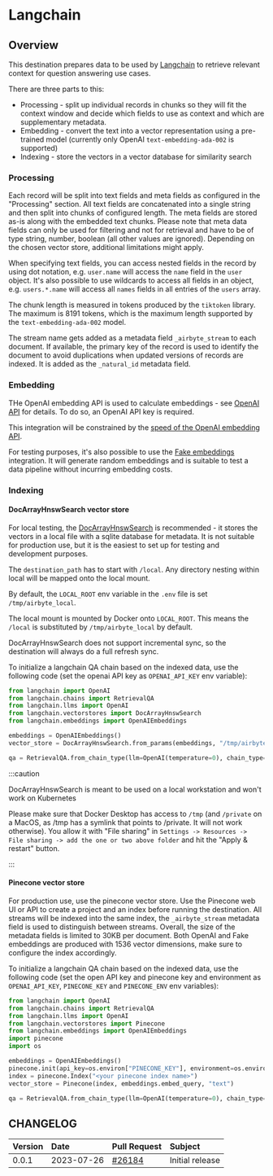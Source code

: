 # Langchain


## Overview

This destination prepares data to be used by [Langchain](https://langchain.com/) to retrieve relevant context for question answering use cases.

There are three parts to this:
* Processing - split up individual records in chunks so they will fit the context window and decide which fields to use as context and which are supplementary metadata.
* Embedding - convert the text into a vector representation using a pre-trained model (currently only OpenAI `text-embedding-ada-002` is supported)
* Indexing - store the vectors in a vector database for similarity search

### Processing

Each record will be split into text fields and meta fields as configured in the "Processing" section. All text fields are concatenated into a single string and then split into chunks of configured length. The meta fields are stored as-is along with the embedded text chunks. Please note that meta data fields can only be used for filtering and not for retrieval and have to be of type string, number, boolean (all other values are ignored). Depending on the chosen vector store, additional limitations might apply.

When specifying text fields, you can access nested fields in the record by using dot notation, e.g. `user.name` will access the `name` field in the `user` object. It's also possible to use wildcards to access all fields in an object, e.g. `users.*.name` will access all `names` fields in all entries of the `users` array.

The chunk length is measured in tokens produced by the `tiktoken` library. The maximum is 8191 tokens, which is the maximum length supported by the `text-embedding-ada-002` model.

The stream name gets added as a metadata field `_airbyte_stream` to each document. If available, the primary key of the record is used to identify the document to avoid duplications when updated versions of records are indexed. It is added as the `_natural_id` metadata field.

### Embedding

THe OpenAI embedding API is used to calculate embeddings - see [OpenAI API](https://beta.openai.com/docs/api-reference/text-embedding) for details. To do so, an OpenAI API key is required.

This integration will be constrained by the [speed of the OpenAI embedding API](https://platform.openai.com/docs/guides/rate-limits/overview).

For testing purposes, it's also possible to use the [Fake embeddings](https://python.langchain.com/docs/modules/data_connection/text_embedding/integrations/fake) integration. It will generate random embeddings and is suitable to test a data pipeline without incurring embedding costs.

### Indexing

#### DocArrayHnswSearch vector store

For local testing, the [DocArrayHnswSearch](https://python.langchain.com/docs/modules/data_connection/vectorstores/integrations/docarray_hnsw) is recommended - it stores the vectors in a local file with a sqlite database for metadata. It is not suitable for production use, but it is the easiest to set up for testing and development purposes.

The `destination_path` has to start with `/local`. Any directory nesting within local will be mapped onto the local mount.

By default, the `LOCAL_ROOT` env variable in the `.env` file is set `/tmp/airbyte_local`.

The local mount is mounted by Docker onto `LOCAL_ROOT`. This means the `/local` is substituted by `/tmp/airbyte_local` by default.

DocArrayHnswSearch does not support incremental sync, so the destination will always do a full refresh sync.

To initialize a langchain QA chain based on the indexed data, use the following code (set the openai API key as `OPENAI_API_KEY` env variable):

```python
from langchain import OpenAI
from langchain.chains import RetrievalQA
from langchain.llms import OpenAI
from langchain.vectorstores import DocArrayHnswSearch
from langchain.embeddings import OpenAIEmbeddings

embeddings = OpenAIEmbeddings()
vector_store = DocArrayHnswSearch.from_params(embeddings, "/tmp/airbyte_local/<your configured directory>", 1536)

qa = RetrievalQA.from_chain_type(llm=OpenAI(temperature=0), chain_type="stuff", retriever=vector_store.as_retriever())
```

:::caution

DocArrayHnswSearch is meant to be used on a local workstation and won't work on Kubernetes

Please make sure that Docker Desktop has access to `/tmp` (and `/private` on a MacOS, as /tmp has a symlink that points to /private. It will not work otherwise). You allow it with "File sharing" in `Settings -> Resources -> File sharing -> add the one or two above folder` and hit the "Apply & restart" button.

:::

#### Pinecone vector store

For production use, use the pinecone vector store. Use the Pinecone web UI or API to create a project and an index before running the destination. All streams will be indexed into the same index, the `_airbyte_stream` metadata field is used to distinguish between streams. Overall, the size of the metadata fields is limited to 30KB per document. Both OpenAI and Fake embeddings are produced with 1536 vector dimensions, make sure to configure the index accordingly.

To initialize a langchain QA chain based on the indexed data, use the following code (set the open API key and pinecone key and environment as `OPENAI_API_KEY`, `PINECONE_KEY` and `PINECONE_ENV` env variables):

```python
from langchain import OpenAI
from langchain.chains import RetrievalQA
from langchain.llms import OpenAI
from langchain.vectorstores import Pinecone
from langchain.embeddings import OpenAIEmbeddings
import pinecone
import os

embeddings = OpenAIEmbeddings()
pinecone.init(api_key=os.environ["PINECONE_KEY"], environment=os.environ["PINECONE_ENV"])
index = pinecone.Index("<your pinecone index name>")
vector_store = Pinecone(index, embeddings.embed_query, "text")

qa = RetrievalQA.from_chain_type(llm=OpenAI(temperature=0), chain_type="stuff", retriever=vector_store.as_retriever())
```

## CHANGELOG

| Version | Date       | Pull Request                                                  | Subject                                                                                                                                              |
|:--------| :--------- |:--------------------------------------------------------------|:-----------------------------------------------------------------------------------------------------------------------------------------------------|
| 0.0.1   | 2023-07-26 | [#26184](https://github.com/airbytehq/airbyte/pull/26184)     | Initial release  |